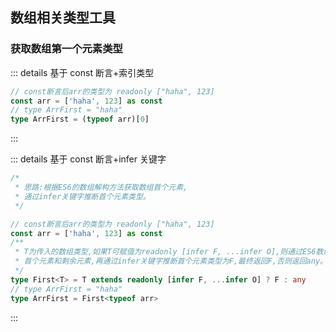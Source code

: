 ## 数组相关类型工具

### 获取数组第一个元素类型

::: details 基于 const 断言+索引类型

```ts
// const断言后arr的类型为 readonly ["haha", 123]
const arr = ['haha', 123] as const
// type ArrFirst = "haha"
type ArrFirst = (typeof arr)[0]
```

:::

::: details 基于 const 断言+infer 关键字

```ts
/*
 * 思路:根据ES6的数组解构方法获取数组首个元素,
 * 通过infer关键字推断首个元素类型。
 */

// const断言后arr的类型为 readonly ["haha", 123]
const arr = ['haha', 123] as const
/**
 * T为传入的数组类型,如果T可赋值为readonly [infer F, ...infer O],则通过ES6数组解构
 * 首个元素和剩余元素,再通过infer关键字推断首个元素类型为F,最终返回F,否则返回any。
 */
type First<T> = T extends readonly [infer F, ...infer O] ? F : any
// type ArrFirst = "haha"
type ArrFirst = First<typeof arr>
```

:::
